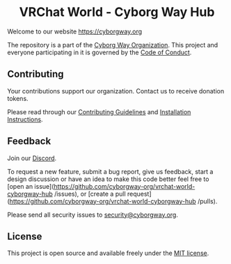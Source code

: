 <h1 align="center">VRChat World - Cyborg Way Hub</h1>

Welcome to our website https://cyborgway.org

The repository is a part of the [Cyborg Way Organization](https://github.com/cyborgway-org). This project and everyone participating in it is governed by the [Code of Conduct](CODE_OF_CONDUCT.md).

## Contributing

Your contributions support our organization. Contact us to receive donation tokens.

Please read through our [Contributing Guidelines](CONTRIBUTING.md) and [Installation Instructions](INSTALL.md).

## Feedback

Join our [Discord](https://discord.gg/FnNtAnJJbN).

To request a new feature, submit a bug report, give us feedback, start a design discussion or have an idea to make this code better feel free to [open an issue](https://github.com/cyborgway-org/vrchat-world-cyborgway-hub
/issues), or [create a pull request](https://github.com/cyborgway-org/vrchat-world-cyborgway-hub
/pulls).

Please send all security issues to [security@cyborgway.org](mailto:security@cyborgway.org).

## License

This project is open source and available freely under the [MIT license](LICENSE.md).
